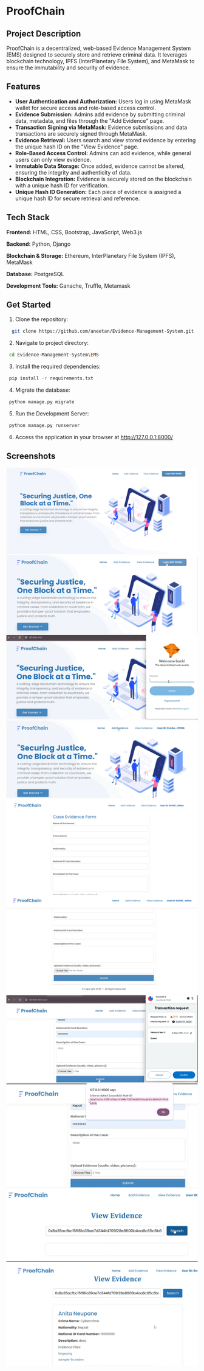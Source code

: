
# ProofChain


## Project Description
ProofChain is a decentralized, web-based Evidence Management System (EMS) designed to securely store and retrieve criminal data. It leverages blockchain technology, IPFS (InterPlanetary File System), and MetaMask to ensure the immutability and security of evidence. 
## Features
* **User Authentication and Authorization:** Users log in using MetaMask wallet for secure access and role-based access control.
* **Evidence Submission:** Admins add evidence by submitting criminal data, metadata, and files through the "Add Evidence" page.
* **Transaction Signing via MetaMask:** Evidence submissions and data transactions are securely signed through MetaMask.
* **Evidence Retrieval:** Users search and view stored evidence by entering the unique hash ID on the "View Evidence" page.
* **Role-Based Access Control:** Admins can add evidence, while general users can only view evidence.
* **Immutable Data Storage:** Once added, evidence cannot be altered, ensuring the integrity and authenticity of data.
* **Blockchain Integration:** Evidence is securely stored on the blockchain with a unique hash ID for verification.
* **Unique Hash ID Generation:** Each piece of evidence is assigned a unique hash ID for secure retrieval and reference.
## Tech Stack
**Frontend:** HTML, CSS, Bootstrap, JavaScript, Web3.js

**Backend:** Python, Django

**Blockchain & Storage:** Ethereum, InterPlanetary File System (IPFS), MetaMask

**Database:** PostgreSQL

**Development Tools:** Ganache, Truffle, Metamask
## Get Started

1. Clone the repository:

```bash
  git clone https://github.com/aneetan/Evidence-Management-System.git
```
2. Navigate to project directory:

```bash
 cd Evidence-Management-System\EMS
```

3. Install the required dependencies:

```bash
 pip install -r requirements.txt
```
4. Migrate the database:

```bash
 python manage.py migrate
```
5. Run the Development Server:

```bash
 python manage.py runserver
```
6. Access the application in your browser at http://127.0.0.1:8000/ 
## Screenshots

![App Screenshot](pictures/Screenshot%202025-01-14%20221158.png)
![App Screenshot](pictures/s2.png)
![App Screenshot](pictures/s3.png)
![App Screenshot](pictures/s4.png)
![App Screenshot](pictures/s5.png)
![App Screenshot](pictures/s6.png)
![App Screenshot](pictures/s7.png)
![App Screenshot](pictures/s8.png)
![App Screenshot](pictures/s9.png)
![App Screenshot](pictures/s100.png)


